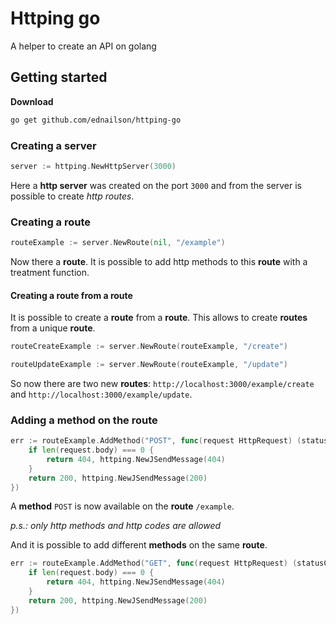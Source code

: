 # Httping go

A helper to create an API on golang

## Getting started

**Download**

```bash
go get github.com/ednailson/httping-go
```

### Creating a server

```go
server := httping.NewHttpServer(3000)
``` 

Here a **http server** was created on the port `3000` and from the server is possible to create _http routes_.

### Creating a route

```go
routeExample := server.NewRoute(nil, "/example")
```

Now there a **route**. It is possible to add http methods to this **route** with a treatment function. 

#### Creating a route from a route

It is possible to create a **route** from a **route**. This allows to create **routes** from a unique **route**.

```go
routeCreateExample := server.NewRoute(routeExample, "/create")
```

```go
routeUpdateExample := server.NewRoute(routeExample, "/update")
```

So now there are two new **routes**: `http://localhost:3000/example/create` and `http://localhost:3000/example/update`.

### Adding a method on the route

```go
err := routeExample.AddMethod("POST", func(request HttpRequest) (statusCode int, response *JSendMessage) {
    if len(request.body) === 0 {
        return 404, httping.NewJSendMessage(404)
    }
    return 200, httping.NewJSendMessage(200)
})
```

A **method** `POST` is now available on the **route** `/example`.

_p.s.: only http methods and http codes are allowed_

And it is possible to add different **methods** on the same **route**. 

```go
err := routeExample.AddMethod("GET", func(request HttpRequest) (statusCode int, response *JSendMessage) {
    if len(request.body) === 0 {
        return 404, httping.NewJSendMessage(404)
    }
    return 200, httping.NewJSendMessage(200)
})
```

## 